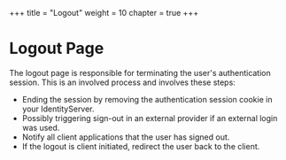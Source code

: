 +++
title = "Logout"
weight = 10
chapter = true
+++

# Logout Page

The logout page is responsible for terminating the user's authentication session.
This is an involved process and involves these steps:
* Ending the session by removing the authentication session cookie in your IdentityServer.
* Possibly triggering sign-out in an external provider if an external login was used.
* Notify all client applications that the user has signed out.
* If the logout is client initiated, redirect the user back to the client.

